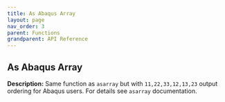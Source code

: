 ```yaml
---
title: As Abaqus Array
layout: page
nav_order: 3
parent: Functions
grandparent: API Reference
---
```


## As Abaqus Array

**Description:** Same function as `asarray` but with `11,22,33,12,13,23` output ordering for Abaqus users. For details see `asarray` documentation.
